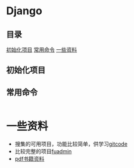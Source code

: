 # Django
## 目录
[初始化项目](#初始化项目)
[常用命令](#常用命令)
[一些资料](#一些资料)

## 初始化项目



## 常用命令

``` bash


``` 

# 一些资料

- 搜集的可用项目，功能比较简单，供学习[gitcode](https://gitcode.net/explore/topics/django)
- 比较完整的项目[fuadmin](https://github.com/FuAdmin/fu-admin)
- [pdf书籍资料](https://gitcode.net/e-books/books_abt_python3/-/blob/master/%E6%B7%B1%E5%85%A5%E7%90%86%E8%A7%A3Django%EF%BC%9A%E6%A1%86%E6%9E%B6%E5%86%85%E5%B9%95%E4%B8%8E%E5%AE%9E%E7%8E%B0%E5%8E%9F%E7%90%86_9787121421884.pdf)